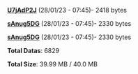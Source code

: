 [**U7jAdP2J**](/data/U7jAdP2J.txt) (28/01/23 - 07:45)- 2418 bytes

[**sAnug5DG**](/data/sAnug5DG.txt) (28/01/23 - 07:45)- 2330 bytes

[**sAnug5DG**](/data/sAnug5DG.txt) (28/01/23 - 07:45)- 2330 bytes

**Total Datas**: 6829

**Total Size**: 39.99 MB / 40.0 MB